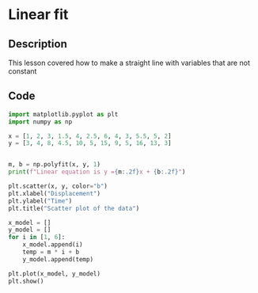 # Linear fit
## Description
This lesson covered how to make a straight line with variables that are not constant

## Code
```.py
import matplotlib.pyplot as plt
import numpy as np

x = [1, 2, 3, 1.5, 4, 2.5, 6, 4, 3, 5.5, 5, 2]
y = [3, 4, 8, 4.5, 10, 5, 15, 9, 5, 16, 13, 3]


m, b = np.polyfit(x, y, 1)
print(f"Linear equation is y ={m:.2f}x + {b:.2f}")

plt.scatter(x, y, color="b")
plt.xlabel("Displacement")
plt.ylabel("Time")
plt.title("Scatter plot of the data")

x_model = []
y_model = []
for i in [1, 6]:
    x_model.append(i)
    temp = m * i + b
    y_model.append(temp)

plt.plot(x_model, y_model)
plt.show()
```
